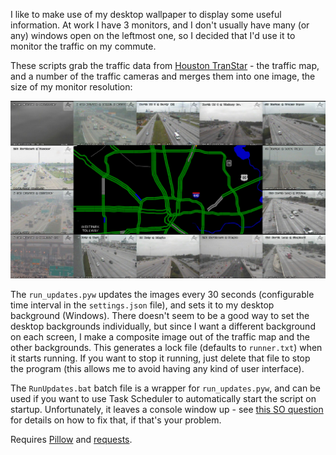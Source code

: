 I like to make use of my desktop wallpaper to display some useful information. At work I have 3 monitors, and I don't usually have many (or any) windows open on the leftmost one, so I decided that I'd use it to monitor the traffic on my commute.

These scripts grab the traffic data from [Houston TranStar](http://www.houstontranstar.org/) - the traffic map, and a number of the traffic cameras and merges them into one image, the size of my monitor resolution:

<div align="center">
    <a href="https://raw.githubusercontent.com/pganssle/traffic-wallpaper/master/images/wallpaper/composite_map.png"><img src="https://raw.githubusercontent.com/pganssle/traffic-wallpaper/master/images/wallpaper/composite_map.png"></a>
</div>

The `run_updates.pyw` updates the images every 30 seconds (configurable time interval in the `settings.json` file), and sets it to my desktop background (Windows). There doesn't seem to be a good way to set the desktop backgrounds individually, but since I want a different background on each screen, I make a composite image out of the traffic map and the other backgrounds. This generates a lock file (defaults to `runner.txt`) when it starts running. If you want to stop it running, just delete that file to stop the program (this allows me to avoid having any kind of user interface).

The `RunUpdates.bat` batch file is a wrapper for `run_updates.pyw`, and can be used if you want to use Task Scheduler to automatically start the script on startup. Unfortunately, it leaves a console window up - see [this SO question](https://stackoverflow.com/questions/324539/how-can-i-run-a-program-from-a-batch-file-without-having-the-console-open-after) for details on how to fix that, if that's your problem.

Requires [Pillow](http://pillow.readthedocs.org/index.html) and [requests](http://docs.python-requests.org/en/latest/).